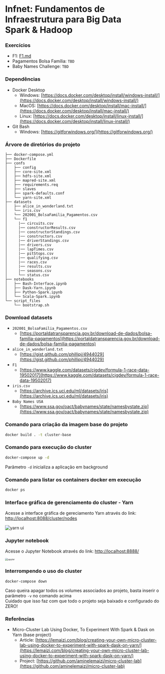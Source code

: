 # Infnet: Fundamentos de Infraestrutura para Big Data <br/> Spark & Hadoop

### Exercícios

- F1: [F1.md](exercises/F1.md)
- Pagamentos Bolsa Família: `TBD`
- Baby Names Challenge: `TBD`

### Dependências

- Docker Desktop
  - Windows: [https://docs.docker.com/desktop/install/windows-install/](https://docs.docker.com/desktop/install/windows-install/)
  - MacOS: [https://docs.docker.com/desktop/install/mac-install/](https://docs.docker.com/desktop/install/mac-install/)
  - Linux: [https://docs.docker.com/desktop/install/linux-install/](https://docs.docker.com/desktop/install/linux-install/)
- Git Bash
  - Windows: [https://gitforwindows.org/](https://gitforwindows.org/)

### Árvore de diretórios do projeto

```
├── docker-compose.yml
├── Dockerfile
├── confs
│   ├── config
│   ├── core-site.xml
│   ├── hdfs-site.xml
│   ├── mapred-site.xml
│   ├── requirements.req
│   ├── slaves
│   ├── spark-defaults.conf
│   └── yarn-site.xml
├── datasets
│   ├── alice_in_wonderland.txt
│   └── iris.csv
│   └── 202001_BolsaFamilia_Pagamentos.csv
│   └── f1
│     |── circuits.csv
│     |── constructorResults.csv
│     |── constructorStandings.csv
│     |── constructors.csv
│     |── driverStandings.csv
│     |── drivers.csv
│     |── lapTimes.csv
│     |── pitStops.csv
│     |── qualifying.csv
│     |── races.csv
│     |── results.csv
│     |── seasons.csv
│     └── status.csv
├── notebooks
│   ├── Bash-Interface.ipynb
│   ├── Dask-Yarn.ipynb
│   ├── Python-Spark.ipynb
│   └── Scala-Spark.ipynb
└── script_files
    └── bootstrap.sh
```

### Download datasets

- `202001_BolsaFamilia_Pagamentos.csv`
  - [https://portaldatransparencia.gov.br/download-de-dados/bolsa-familia-pagamentos](https://portaldatransparencia.gov.br/download-de-dados/bolsa-familia-pagamentos)
- `alice_in_wonderland.txt`
  - [https://gist.github.com/phillipj/4944029](https://gist.github.com/phillipj/4944029)
- `F1`
  - [https://www.kaggle.com/datasets/cjgdev/formula-1-race-data-19502017](https://www.kaggle.com/datasets/cjgdev/formula-1-race-data-19502017)
- `iris.csv`
  - [https://archive.ics.uci.edu/ml/datasets/iris](https://archive.ics.uci.edu/ml/datasets/iris)
- `Baby Names USA`
  - [https://www.ssa.gov/oact/babynames/state/namesbystate.zip](https://www.ssa.gov/oact/babynames/state/namesbystate.zip)

### Comando para criação da imagem base do projeto

```bash
docker build . -t cluster-base
```

### Comando para execução do cluster

```bash
docker-compose up -d
```

Parâmetro `-d` inicializa a aplicação em background

### Comando para listar os containers docker em execução

```bash
docker ps
```

### Interface gráfica de gerenciamento do cluster - Yarn

Acesse a interface gráfica de gereciamento Yarn através do link: [http://localhost:8088/cluster/nodes](http://localhost:8088/cluster/nodes)

![yarn ui](img/yarn_rm_ui.png)

### Jupyter notebook

Acesse o Jupyter Notebook através do link: [http://localhost:8888/](http://localhost:8888/)

<img src="img/docker_jupyter.png" alt="jupyter" style="zoom:50%;" />

### Interrompendo o uso do cluster

```
docker-compose down
```

Caso queira apagar todos os volumes associados ao projeto, basta inserir o parâmetro `-v` no comando acima <br/>
Cuidado que isso faz com que todo o projeto seja baixado e configurado do ZERO!

### Referências

- Micro-Cluster Lab Using Docker, To Experiment With Spark & Dask on Yarn (base project)
  - Article: [https://lemaizi.com/blog/creating-your-own-micro-cluster-lab-using-docker-to-experiment-with-spark-dask-on-yarn/](https://lemaizi.com/blog/creating-your-own-micro-cluster-lab-using-docker-to-experiment-with-spark-dask-on-yarn/)
  - Project: [https://github.com/aminelemaizi/micro-cluster-lab](https://github.com/aminelemaizi/micro-cluster-lab)
